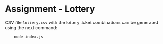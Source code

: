 # Assignment - Lottery

CSV file `lottery.csv` with the lottery ticket combinations can be generated using the next command:

```bash
    node index.js
```